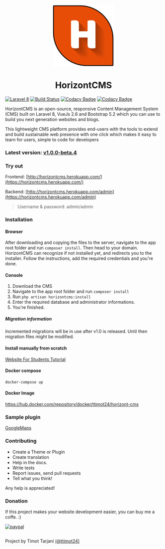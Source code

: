 <p align="center"><img src="https://github.com/ttimot24/HorizontCMS/blob/master/resources/logo.png" height="200"></p>

<h1 align="center">HorizontCMS</h1>

[![Laravel 8](https://img.shields.io/badge/Laravel-8-orange.svg)](http://laravel.com)
[![Build Status](https://travis-ci.com/ttimot24/HorizontCMS.svg?branch=master)](https://travis-ci.com/ttimot24/HorizontCMS)
[![Codacy Badge](https://api.codacy.com/project/badge/Grade/d645b6be9b6a42a8b6189cc32ea8f546)](https://www.codacy.com/app/ttimot24/HorizontCMS?utm_source=github.com&amp;utm_medium=referral&amp;utm_content=ttimot24/HorizontCMS&amp;utm_campaign=Badge_Grade)
[![Codacy Badge](https://api.codacy.com/project/badge/Coverage/d645b6be9b6a42a8b6189cc32ea8f546)](https://www.codacy.com/app/ttimot24/HorizontCMS?utm_source=github.com&utm_medium=referral&utm_content=ttimot24/HorizontCMS&utm_campaign=Badge_Coverage)

HorizontCMS is an open-source, responsive Content Management System (CMS) built on Laravel 8, VueJs 2.6 and Bootstrap 5.2 which you can use to build you next generation websites and blogs.

This lightweight CMS platform provides end-users with the tools to extend and build sustainable web presence with one click which makes it easy to learn for users, simple to code for developers


### Latest version: [v1.0.0-beta.4](https://github.com/ttimot24/HorizontCMS/releases/tag/v1.0.0-beta.4)

### Try out

Frontend: [http://horizontcms.herokuapp.com/](https://horizontcms.herokuapp.com/)

Backend: [http://horizontcms.herokuapp.com/admin](https://horizontcms.herokuapp.com/admin)

> Username & password: admin/admin

### Installation
#### Browser

After downloading and copying the files to the server, navigate to the app root folder and run ```composer install```. Then head to your domain. HorizontCMS can recognize if not installed yet, and redirects you to the installer. Follow the instructions, add the required credentials and you're done.

#### Console 

  1. Download the CMS
  2. Navigate to the app root folder and run ```composer install```
  3. Run ```php artisan horizontcms:install```
  4. Enter the required database and administrator informations.
  5. You're finished.

##### Migration information
  Incremented migrations will be in use after v1.0 is released. Until then migration files might be modified.

#### Install manually from scratch

  [Website For Students Tutorial](https://websiteforstudents.com/how-to-install-horizontcms-on-ubuntu-18-04-16-04-with-apache2/)

#### Docker compose
``` docker-compose up ```
  
#### Docker Image
https://hub.docker.com/repository/docker/ttimot24/horizont-cms  
  
### Sample plugin

  [GoogleMaps](https://github.com/ttimot24/GoogleMaps)

### Contributing
  - Create a Theme or Plugin
  - Create translation
  - Help in the docs.
  - Write tests
  - Report issues, send pull requests
  - Tell what you think!
  
Any help is appreciated!

### Donation
If this project makes your website development easier, you can buy me a coffe. :)

[![paypal](https://www.paypalobjects.com/en_US/i/btn/btn_donateCC_LG.gif)](https://www.paypal.com/donate?hosted_button_id=73CV4FU4TNM3U)

##

Project by Timot Tarjani [(@ttimot24)](https://github.com/ttimot24)
